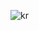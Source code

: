 ![kr](https://user-images.githubusercontent.com/25521861/174622754-5b7b367d-e981-4a82-84b3-21f88a8911da.jpg)
